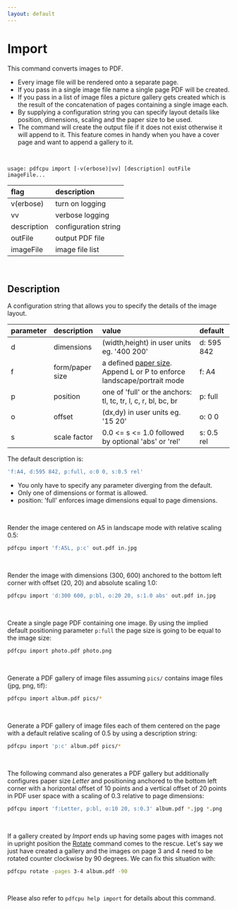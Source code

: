 ```yaml
---
layout: default
---
```


# Import

This command converts images to PDF.

* Every image file will be rendered onto a separate page.
* If you pass in a single image file name a single page PDF will be created.
* If you pass in a list of image files a picture gallery gets created which is the result of the concatenation of pages containing a single image each.
* By supplying a configuration string you can specify layout details like position, dimensions, scaling and the paper size to be used.
* The command will create the output file if it does not exist otherwise it will append to it. This feature comes in handy when you have a cover page and want to append a gallery to it.

<br>

```
usage: pdfcpu import [-v(erbose)|vv] [description] outFile imageFile...
```

| flag         | description
|:-------------|:---------------
| v(erbose)    | turn on logging
| vv           | verbose logging
| description  | configuration string
| outFile      | output PDF file
| imageFile    | image file list

<br>

## Description

A configuration string that allows you to specify the details of the image layout.

| parameter | description     | value | default
|:----------|:----------------|:------|:-----------------------------------------------------------------
| d         | dimensions      | (width,height) in user units eg. '400 200'                    | d: 595 842
| f         | form/paper size | a defined [paper size](../paper.md). Append L or P to enforce landscape/portrait mode| f: A4
| p         | position        | one of 'full' or the anchors: tl, tc, tr, l, c, r, bl, bc, br | p: full
| o         | offset          | (dx,dy) in user units eg. '15 20'                             | o: 0 0
| s         | scale factor    | 0.0 <= s <= 1.0 followed by optional 'abs' or 'rel'           | s: 0.5 rel

The default description is:
```sh
'f:A4, d:595 842, p:full, o:0 0, s:0.5 rel'
```

* You only have to specify any parameter diverging from the default.
* Only one of dimensions or format is allowed.
* position: 'full' enforces image dimensions equal to page dimensions.

<br>

Render the image centered on A5 in landscape mode with relative scaling 0.5:
```sh
pdfcpu import 'f:A5L, p:c' out.pdf in.jpg
```
<br>

Render the image with dimensions (300, 600) anchored to the bottom left corner with offset (20, 20) and absolute scaling 1.0:
```sh
pdfcpu import 'd:300 600, p:bl, o:20 20, s:1.0 abs' out.pdf in.jpg
```
<br>

Create a single page PDF containing one image.
By using the implied default positioning parameter `p:full` the page size is going to be equal to the image size:

```sh
pdfcpu import photo.pdf photo.png
```
<br>

Generate a PDF gallery of image files assuming `pics/` contains image files (jpg, png, tif):

```sh
pdfcpu import album.pdf pics/*
```
<br>

Generate a PDF gallery of image files each of them centered on the page with a default relative scaling of 0.5 by using a description string:

```sh
pdfcpu import 'p:c' album.pdf pics/*
```
<br>

The following command also generates a PDF gallery but additionally configures paper size *Letter* and positioning anchored to the bottom left corner with a horizontal offset of 10 points and a vertical offset of 20 points in PDF user space with a scaling of 0.3 relative to page dimensions:

```sh
pdfcpu import 'f:Letter, p:bl, o:10 20, s:0.3' album.pdf *.jpg *.png
```
<br>

If a gallery created by *Import* ends up having some pages with images not in upright position the [Rotate](../core/rotate.md) command comes to the rescue. Let's say we just have created a gallery and the images on page 3 and 4 need to be rotated counter clockwise by 90 degrees. We can fix this situation with:

```sh
pdfcpu rotate -pages 3-4 album.pdf -90
```
<br>

Please also refer to `pdfcpu help import` for details about this command.